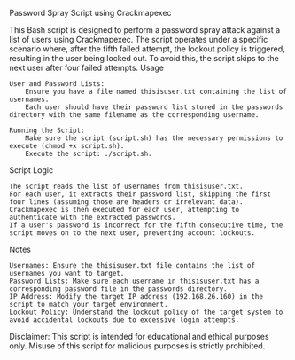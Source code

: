 Password Spray Script using Crackmapexec

This Bash script is designed to perform a password spray attack against a list of users using Crackmapexec. The script operates under a specific scenario where, after the fifth failed attempt, the lockout policy is triggered, resulting in the user being locked out. To avoid this, the script skips to the next user after four failed attempts.
Usage

    User and Password Lists:
        Ensure you have a file named thisisuser.txt containing the list of usernames.
        Each user should have their password list stored in the passwords directory with the same filename as the corresponding username.

    Running the Script:
        Make sure the script (script.sh) has the necessary permissions to execute (chmod +x script.sh).
        Execute the script: ./script.sh.

Script Logic

    The script reads the list of usernames from thisisuser.txt.
    For each user, it extracts their password list, skipping the first four lines (assuming those are headers or irrelevant data).
    Crackmapexec is then executed for each user, attempting to authenticate with the extracted passwords.
    If a user's password is incorrect for the fifth consecutive time, the script moves on to the next user, preventing account lockouts.

Notes

    Usernames: Ensure the thisisuser.txt file contains the list of usernames you want to target.
    Password Lists: Make sure each username in thisisuser.txt has a corresponding password file in the passwords directory.
    IP Address: Modify the target IP address (192.168.26.160) in the script to match your target environment.
    Lockout Policy: Understand the lockout policy of the target system to avoid accidental lockouts due to excessive login attempts.

Disclaimer: This script is intended for educational and ethical purposes only. Misuse of this script for malicious purposes is strictly prohibited.
